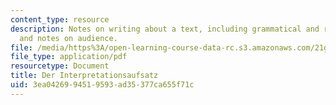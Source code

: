 ```yaml
---
content_type: resource
description: Notes on writing about a text, including grammatical and rhetorical constructions,
  and notes on audience.
file: /media/https%3A/open-learning-course-data-rc.s3.amazonaws.com/21g-404-german-iv-spring-2005/3ea0426994519593ad35377ca655f71c_MIT21G_404S05_interpretati.pdf
file_type: application/pdf
resourcetype: Document
title: Der Interpretationsaufsatz
uid: 3ea04269-9451-9593-ad35-377ca655f71c
---
```

